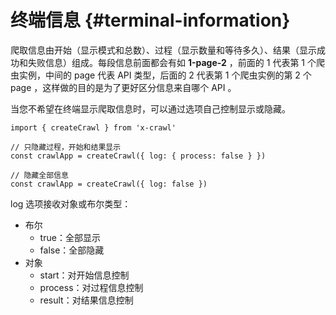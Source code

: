 # 终端信息 {#terminal-information}

爬取信息由开始（显示模式和总数）、过程（显示数量和等待多久）、结果（显示成功和失败信息）组成。每段信息前面都会有如 **1-page-2** ，前面的 1 代表第 1 个爬虫实例，中间的 page 代表 API 类型，后面的 2 代表第 1 个爬虫实例的第 2 个 page ，这样做的目的是为了更好区分信息来自哪个 API 。

当您不希望在终端显示爬取信息时，可以通过选项自己控制显示或隐藏。

```js{4,7}
import { createCrawl } from 'x-crawl'

// 只隐藏过程，开始和结果显示
const crawlApp = createCrawl({ log: { process: false } })

// 隐藏全部信息
const crawlApp = createCrawl({ log: false })
```

log 选项接收对象或布尔类型：

- 布尔
  - true：全部显示
  - false：全部隐藏
- 对象
  - start：对开始信息控制
  - process：对过程信息控制
  - result：对结果信息控制
